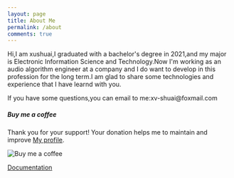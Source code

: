 ```yaml
---
layout: page
title: About Me
permalink: /about
comments: true
---
```


<div class="row justify-content-between">
<div class="col-md-8 pr-5">

<p>Hi,I am xushuai,I graduated with a bachelor's degree in 2021,and my major is Electronic Information Science and Technology.Now I'm working as an audio algorithm engineer at a company and I do want to develop in this profession for the long term.I am glad to share some technologies and experience that I have learnd with you.</p>

<p>If you have some questions,you can email to me:xv-shuai@foxmail.com</p>

<!-- <p class="mb-5"><img class="shadow-lg" src="{{site.baseurl}}/assets/images/mediumish-jekyll-template.png" alt="jekyll template mediumish" /></p> -->
<!-- <h4>Documentation</h4>

<p>Please, read the docs <a href="https://bootstrapstarter.com/bootstrap-templates/template-mediumish-bootstrap-jekyll/">here</a>.</p>

<h4>Questions or bug reports?</h4>

<p>Head over to our <a href="https://github.com/wowthemesnet/mediumish-theme-jekyll">Github repository</a>!</p> -->

</div>

<div class="col-md-4">

<div class="sticky-top sticky-top-80">
<h5>Buy me a coffee</h5>

<p>Thank you for your support! Your donation helps me to maintain and improve <a target="_blank" href="https://github.com/ZhixingXu">My profile<i class="fab fa-github"></i></a>.</p>

<p><img class="shadow-lg" src="{{site.baseurl}}/assets/images/pay.png" alt="Buy me a coffee" /></p>
<a target="_blank" href="https://bootstrapstarter.com/bootstrap-templates/template-mediumish-bootstrap-jekyll/" class="btn btn-warning">Documentation</a>

</div>
</div>
</div>
